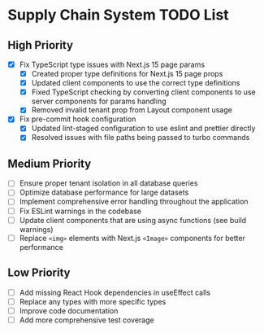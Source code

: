 # Supply Chain System TODO List

## High Priority

- [x] Fix TypeScript type issues with Next.js 15 page params
  - [x] Created proper type definitions for Next.js 15 page props
  - [x] Updated client components to use the correct type definitions
  - [x] Fixed TypeScript checking by converting client components to use server components for params handling
  - [x] Removed invalid tenant prop from Layout component usage
- [x] Fix pre-commit hook configuration
  - [x] Updated lint-staged configuration to use eslint and prettier directly
  - [x] Resolved issues with file paths being passed to turbo commands

## Medium Priority

- [ ] Ensure proper tenant isolation in all database queries
- [ ] Optimize database performance for large datasets
- [ ] Implement comprehensive error handling throughout the application
- [ ] Fix ESLint warnings in the codebase
- [ ] Update client components that are using async functions (see build warnings)
- [ ] Replace `<img>` elements with Next.js `<Image>` components for better performance

## Low Priority

- [ ] Add missing React Hook dependencies in useEffect calls
- [ ] Replace any types with more specific types
- [ ] Improve code documentation
- [ ] Add more comprehensive test coverage
